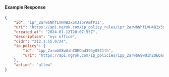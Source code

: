 <!-- Code generated for API Clients. DO NOT EDIT. -->

#### Example Response

```json
{
	"id": "ipr_2arwbNhfLVH4B2x5mJs5rAmfPzI",
	"uri": "https://api.ngrok.com/ip_policy_rules/ipr_2arwbNhfLVH4B2x5mJs5rAmfPzI",
	"created_at": "2024-01-12T20:07:55Z",
	"description": "nyc office",
	"cidr": "212.3.15.0/24",
	"ip_policy": {
		"id": "ipp_2arwbG8wUihZOEQad394y0511th",
		"uri": "https://api.ngrok.com/ip_policies/ipp_2arwbG8wUihZOEQad394y0511th"
	},
	"action": "allow"
}
```
